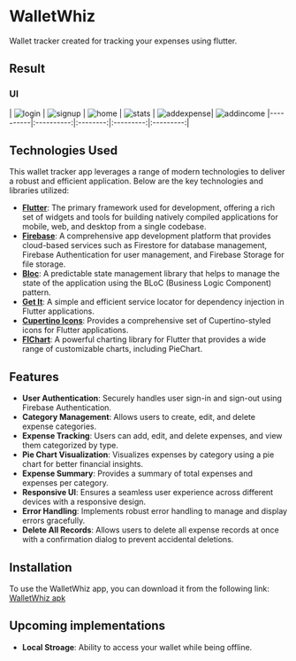 # WalletWhiz

Wallet tracker created for tracking your expenses using flutter.

## Result

### UI
| ![login](assets/images/login_walletwiz.png) | ![signup](assets/images/signup_walletwiz.png) | ![home](assets/images/home_walletwiz.png) | ![stats](assets/images/stats_walletwiz.png) | ![addexpense](assets/images/expense_walletwiz.png)| 
![addincome](assets/images/income_walletwiz.png)
|----------|:----------:|:--------:|:---------:|:---------:|


## Technologies Used

This wallet tracker app leverages a range of modern technologies to deliver a robust and efficient application. Below are the key technologies and libraries utilized:

- **[Flutter](https://flutter.dev/)**: The primary framework used for development, offering a rich set of widgets and tools for building natively compiled applications for mobile, web, and desktop from a single codebase.
- **[Firebase](https://firebase.google.com/)**: A comprehensive app development platform that provides cloud-based services such as Firestore for database management, Firebase Authentication for user management, and Firebase Storage for file storage.
- **[Bloc](https://bloclibrary.dev/)**: A predictable state management library that helps to manage the state of the application using the BLoC (Business Logic Component) pattern.
- **[Get It](https://pub.dev/packages/get_it)**: A simple and efficient service locator for dependency injection in Flutter applications.
- **[Cupertino Icons](https://pub.dev/packages/cupertino_icons)**: Provides a comprehensive set of Cupertino-styled icons for Flutter applications.
- **[FlChart](https://pub.dev/packages/fl_chart)**: A powerful charting library for Flutter that provides a wide range of customizable charts, including PieChart.

## Features

- **User Authentication**: Securely handles user sign-in and sign-out using Firebase Authentication.
- **Category Management**: Allows users to create, edit, and delete expense categories.
- **Expense Tracking**: Users can add, edit, and delete expenses, and view them categorized by type.
- **Pie Chart Visualization**: Visualizes expenses by category using a pie chart for better financial insights.
- **Expense Summary**: Provides a summary of total expenses and expenses per category.
- **Responsive UI**: Ensures a seamless user experience across different devices with a responsive design.
- **Error Handling**: Implements robust error handling to manage and display errors gracefully.
- **Delete All Records**: Allows users to delete all expense records at once with a confirmation dialog to prevent accidental deletions.

## Installation

To use the WalletWhiz app,
you can download it from the following link: 
[WalletWhiz apk](https://www.mediafire.com/file/7gqvp1j3sir66tg/wallet-whiz.apk/file)

## Upcoming implementations

- **Local Stroage**: Ability to access your wallet while being offline.



